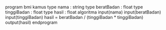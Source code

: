 program bmi
kamus
    type nama : string
    type beratBadan : float
    type tinggiBadan : float
    type hasil : float
algoritma
    input(nama)
    input(beratBadan)
    input(tinggiBadan)
    hasil = beratBadan / (tinggiBadan * tinggiBadan)
    output(hasil)
endprogram